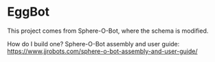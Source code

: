 # EggBot
This project comes from Sphere-O-Bot, where the schema is modified.

How do I build one?
Sphere-O-Bot assembly and user guide: https://www.jjrobots.com/sphere-o-bot-assembly-and-user-guide/
